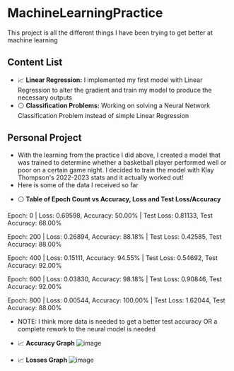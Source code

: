 # MachineLearningPractice

This project is all the different things I have been trying to get better at machine learning

## Content List

* 📈 **Linear Regression:** I implemented my first model with Linear Regression to alter the gradient and train my model to produce the necessary outputs
* ⚪ **Classification Problems:** Working on solving a Neural Network Classification Problem instead of simple Linear Regression

## Personal Project
- With the learning from the practice I did above, I created a model that was trained to determine whether a basketball player performed well or poor on a certain game night. I decided to train the model with Klay Thompson's 2022-2023 stats and it actually worked out!
- Here is some of the data I received so far

* ⚪ **Table of Epoch Count vs Accuracy, Loss and Test Loss/Accuracy**

Epoch: 0 | Loss: 0.69598, Accuracy: 50.00% | Test Loss: 0.81133, Test Accuracy: 68.00%   

Epoch: 200 | Loss: 0.26894, Accuracy: 88.18% | Test Loss: 0.42585, Test Accuracy: 88.00%   

Epoch: 400 | Loss: 0.15111, Accuracy: 94.55% | Test Loss: 0.54692, Test Accuracy: 92.00%    

Epoch: 600 | Loss: 0.03830, Accuracy: 98.18% | Test Loss: 0.90846, Test Accuracy: 92.00%    

Epoch: 800 | Loss: 0.00544, Accuracy: 100.00% | Test Loss: 1.62044, Test Accuracy: 88.00%   


- NOTE: I think more data is needed to get a better test accuracy OR a complete rework to the neural model is needed

* 📈 **Accuracy Graph** 
![image](https://user-images.githubusercontent.com/69739606/225483842-2a89a1bd-ea61-4a9a-8c7b-6de398851de1.png)

* 📈 **Losses Graph** 
![image](https://user-images.githubusercontent.com/69739606/225483919-5afdcdd3-35a3-49d2-80a7-3b6460ff4869.png)
